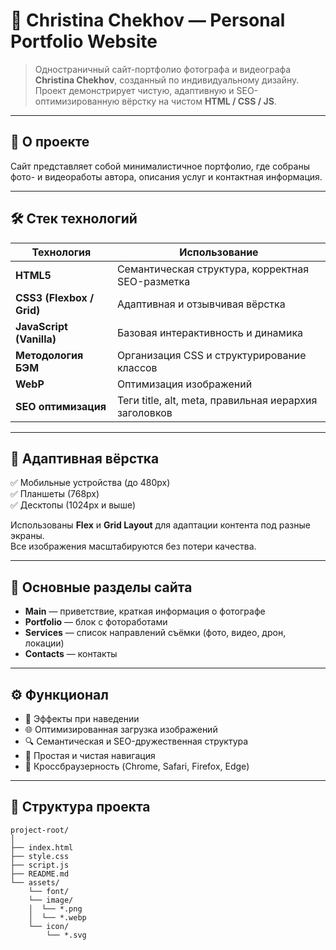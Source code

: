 # 🌿 Christina Chekhov — Personal Portfolio Website

> Одностраничный сайт-портфолио фотографа и видеографа **Christina Chekhov**, созданный по индивидуальному дизайну.  
> Проект демонстрирует чистую, адаптивную и SEO-оптимизированную вёрстку на чистом **HTML / CSS / JS**.
---

## 🧠 О проекте

Сайт представляет собой минималистичное портфолио, где собраны фото- и видеоработы автора, описания услуг и контактная информация.  

---

## 🛠️ Стек технологий

| Технология | Использование |
|-------------|----------------|
| **HTML5** | Семантическая структура, корректная SEO-разметка |
| **CSS3 (Flexbox / Grid)** | Адаптивная и отзывчивая вёрстка |
| **JavaScript (Vanilla)** | Базовая интерактивность и динамика |
| **Методология БЭМ** | Организация CSS и структурирование классов |
| **WebP** | Оптимизация изображений |
| **SEO оптимизация** | Теги title, alt, meta, правильная иерархия заголовков |

---

## 📱 Адаптивная вёрстка

✅ Мобильные устройства (до 480px)  
✅ Планшеты (768px)  
✅ Десктопы (1024px и выше)

Использованы **Flex** и **Grid Layout** для адаптации контента под разные экраны.  
Все изображения масштабируются без потери качества.

---

## 🧩 Основные разделы сайта

- **Main** — приветствие, краткая информация о фотографе  
- **Portfolio** — блок с фотоработами  
- **Services** — список направлений съёмки (фото, видео, дрон, локации)  
- **Contacts** — контакты 

---

## ⚙️ Функционал

- 🎨 Эффекты при наведении  
- 🌐 Оптимизированная загрузка изображений  
- 🔍 Семантическая и SEO-дружественная структура  
- 📸 Простая и чистая навигация  
- 💨 Кроссбраузерность (Chrome, Safari, Firefox, Edge)

---

## 📂 Структура проекта

```
project-root/
│
├── index.html
├── style.css
├── script.js
├── README.md
└── assets/
    └── font/
    └── image/
    │  └── *.png
    │  └── *.webp
    └── icon/
        └── *.svg
```